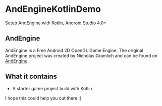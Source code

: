 # AndEngineKotlinDemo
Setup AndEngine with Kotlin, Android Studio 4.0+

## AndEngine
AndEngine is a Free Android 2D OpenGL Game Engine.
The original AndEngine project was created by Nicholas Gramlich and can be found on [AndEngine](https://github.com/nicolasgramlich/AndEngine).

## What it contains
- A starter game project build with Kotlin

I hope this could help you out there ;)

